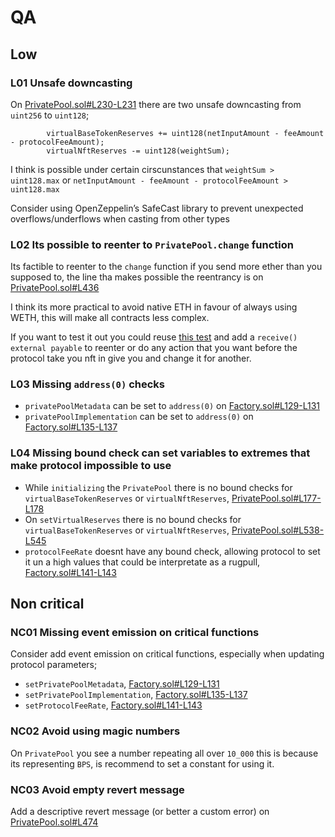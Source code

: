 # QA

## Low

### L01 Unsafe downcasting

On [PrivatePool.sol#L230-L231](https://github.com/code-423n4/2023-04-caviar/blob/cd8a92667bcb6657f70657183769c244d04c015c/src/PrivatePool.sol#L230-L231) there are two unsafe downcasting from `uint256` to `uint128`;
```solidity
        virtualBaseTokenReserves += uint128(netInputAmount - feeAmount - protocolFeeAmount);
        virtualNftReserves -= uint128(weightSum);
```

I think is possible under certain cirscunstances that `weightSum > uint128.max` or `netInputAmount - feeAmount - protocolFeeAmount > uint128.max`

Consider using OpenZeppelin’s SafeCast library to prevent unexpected overflows/underflows when casting from other types

### L02 Its possible to reenter to `PrivatePool.change` function

Its factible to reenter to the `change` function if you send more ether than you supposed to, the line tha makes possible the reentrancy is on [PrivatePool.sol#L436](https://github.com/code-423n4/2023-04-caviar/blob/cd8a92667bcb6657f70657183769c244d04c015c/src/PrivatePool.sol#L436)

I think its more practical to avoid native ETH in favour of always using WETH, this will make all contracts less complex.

If you want to test it out you could reuse [this test](https://github.com/code-423n4/2023-04-caviar/blob/cd8a92667bcb6657f70657183769c244d04c015c/test/EthRouter/Change.t.sol#L25-L57) and add a `receive() external payable` to reenter or do any action that you want before the protocol take you nft in give you and change it for another.


### L03 Missing `address(0)` checks

- `privatePoolMetadata` can be set to `address(0)` on [Factory.sol#L129-L131](https://github.com/code-423n4/2023-04-caviar/blob/cd8a92667bcb6657f70657183769c244d04c015c/src/Factory.sol#L129-L131)
- `privatePoolImplementation` can be set to `address(0)` on [Factory.sol#L135-L137](https://github.com/code-423n4/2023-04-caviar/blob/cd8a92667bcb6657f70657183769c244d04c015c/src/Factory.sol#L135-L137)


### L04 Missing bound check can set variables to extremes that make protocol impossible to use

- While `initializing` the `PrivatePool` there is no bound checks for `virtualBaseTokenReserves` or `virtualNftReserves`, [PrivatePool.sol#L177-L178](https://github.com/code-423n4/2023-04-caviar/blob/cd8a92667bcb6657f70657183769c244d04c015c/src/PrivatePool.sol#L177-L178)
- On `setVirtualReserves` there is no bound checks for `virtualBaseTokenReserves` or `virtualNftReserves`, [PrivatePool.sol#L538-L545](https://github.com/code-423n4/2023-04-caviar/blob/cd8a92667bcb6657f70657183769c244d04c015c/src/PrivatePool.sol#L538-L545)
- `protocolFeeRate` doesnt have any bound check, allowing protocol to set it un a high values that could be interpretate as a rugpull, [Factory.sol#L141-L143](https://github.com/code-423n4/2023-04-caviar/blob/cd8a92667bcb6657f70657183769c244d04c015c/src/Factory.sol#L141-L143)


## Non critical

### NC01 Missing event emission on critical functions

Consider add event emission on critical functions, especially when updating protocol parameters;
- `setPrivatePoolMetadata`, [Factory.sol#L129-L131](https://github.com/code-423n4/2023-04-caviar/blob/cd8a92667bcb6657f70657183769c244d04c015c/src/Factory.sol#L129-L131)
- `setPrivatePoolImplementation`, [Factory.sol#L135-L137](https://github.com/code-423n4/2023-04-caviar/blob/cd8a92667bcb6657f70657183769c244d04c015c/src/Factory.sol#L135-L137)
- `setProtocolFeeRate`, [Factory.sol#L141-L143](https://github.com/code-423n4/2023-04-caviar/blob/cd8a92667bcb6657f70657183769c244d04c015c/src/Factory.sol#L141-L143)

### NC02 Avoid using magic numbers

On `PrivatePool` you see a number repeating all over `10_000` this is because its representing `BPS`, is recommend to set a constant for using it.

### NC03 Avoid empty revert message

Add a descriptive revert message (or better a custom error) on [PrivatePool.sol#L474](https://github.com/code-423n4/2023-04-caviar/blob/cd8a92667bcb6657f70657183769c244d04c015c/src/PrivatePool.sol#L474)